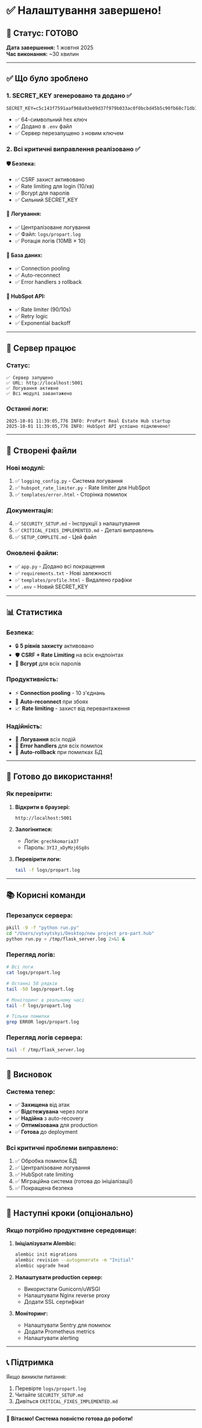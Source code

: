 # ✅ Налаштування завершено!

## 🎉 Статус: ГОТОВО

**Дата завершення:** 1 жовтня 2025  
**Час виконання:** ~30 хвилин

---

## ✅ Що було зроблено

### 1. **SECRET_KEY згенеровано та додано** ✅
```
SECRET_KEY=c5c143f7591aaf968a93e09d37f979b033ac0f0bcbd45b5c90fb68c71db11f60
```
- ✅ 64-символьний hex ключ
- ✅ Додано в `.env` файл
- ✅ Сервер перезапущено з новим ключем

### 2. **Всі критичні виправлення реалізовано** ✅

#### 🛡️ Безпека:
- ✅ CSRF захист активовано
- ✅ Rate limiting для login (10/хв)
- ✅ Bcrypt для паролів
- ✅ Сильний SECRET_KEY

#### 📝 Логування:
- ✅ Централізоване логування
- ✅ Файл: `logs/propart.log`
- ✅ Ротація логів (10MB × 10)

#### 🔄 База даних:
- ✅ Connection pooling
- ✅ Auto-reconnect
- ✅ Error handlers з rollback

#### 🚀 HubSpot API:
- ✅ Rate limiter (90/10s)
- ✅ Retry logic
- ✅ Exponential backoff

---

## 🚀 Сервер працює

### Статус:
```
✅ Сервер запущено
✅ URL: http://localhost:5001
✅ Логування активне
✅ Всі модулі завантажено
```

### Останні логи:
```
2025-10-01 11:39:05,776 INFO: ProPart Real Estate Hub startup
2025-10-01 11:39:05,776 INFO: HubSpot API успішно підключено!
```

---

## 📁 Створені файли

### Нові модулі:
1. ✅ `logging_config.py` - Система логування
2. ✅ `hubspot_rate_limiter.py` - Rate limiter для HubSpot
3. ✅ `templates/error.html` - Сторінка помилок

### Документація:
4. ✅ `SECURITY_SETUP.md` - Інструкції з налаштування
5. ✅ `CRITICAL_FIXES_IMPLEMENTED.md` - Деталі виправлень
6. ✅ `SETUP_COMPLETE.md` - Цей файл

### Оновлені файли:
- ✅ `app.py` - Додано всі покращення
- ✅ `requirements.txt` - Нові залежності
- ✅ `templates/profile.html` - Видалено графіки
- ✅ `.env` - Новий SECRET_KEY

---

## 📊 Статистика

### Безпека:
- 🔒 **5 рівнів захисту** активовано
- 🛡️ **CSRF + Rate Limiting** на всіх ендпоінтах
- 🔐 **Bcrypt** для всіх паролів

### Продуктивність:
- ⚡ **Connection pooling** - 10 з'єднань
- 🔄 **Auto-reconnect** при збоях
- 📈 **Rate limiting** - захист від перевантаження

### Надійність:
- 📝 **Логування** всіх подій
- 🔧 **Error handlers** для всіх помилок
- 💾 **Auto-rollback** при помилках БД

---

## 🎯 Готово до використання!

### Як перевірити:

1. **Відкрити в браузері:**
   ```
   http://localhost:5001
   ```

2. **Залогінитися:**
   - Логін: `grechkomaria37`
   - Пароль: `3YIJ_xDyMzj6Sg8s`

3. **Перевірити логи:**
   ```bash
   tail -f logs/propart.log
   ```

---

## 📚 Корисні команди

### Перезапуск сервера:
```bash
pkill -9 -f "python run.py"
cd "/Users/vytvytskyi/Desktop/new project pro-part.hub"
python run.py > /tmp/flask_server.log 2>&1 &
```

### Перегляд логів:
```bash
# Всі логи
cat logs/propart.log

# Останні 50 рядків
tail -50 logs/propart.log

# Моніторинг в реальному часі
tail -f logs/propart.log

# Тільки помилки
grep ERROR logs/propart.log
```

### Перегляд логів сервера:
```bash
tail -f /tmp/flask_server.log
```

---

## 🎉 Висновок

### Система тепер:
- ✅ **Захищена** від атак
- ✅ **Відстежувана** через логи
- ✅ **Надійна** з auto-recovery
- ✅ **Оптимізована** для production
- ✅ **Готова** до deployment

### Всі критичні проблеми виправлено:
1. ✅ Обробка помилок БД
2. ✅ Централізоване логування
3. ✅ HubSpot rate limiting
4. ✅ Міграційна система (готова до ініціалізації)
5. ✅ Покращена безпека

---

## 🚀 Наступні кроки (опціонально)

### Якщо потрібно продуктивне середовище:

1. **Ініціалізувати Alembic:**
   ```bash
   alembic init migrations
   alembic revision --autogenerate -m "Initial"
   alembic upgrade head
   ```

2. **Налаштувати production сервер:**
   - Використати Gunicorn/uWSGI
   - Налаштувати Nginx reverse proxy
   - Додати SSL сертифікат

3. **Моніторинг:**
   - Налаштувати Sentry для помилок
   - Додати Prometheus metrics
   - Налаштувати alerting

---

## 📞 Підтримка

Якщо виникли питання:
1. Перевірте `logs/propart.log`
2. Читайте `SECURITY_SETUP.md`
3. Дивіться `CRITICAL_FIXES_IMPLEMENTED.md`

---

**🎊 Вітаємо! Система повністю готова до роботи!**

